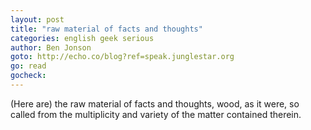```yaml
---
layout: post
title: "raw material of facts and thoughts"
categories: english geek serious
author: Ben Jonson
goto: http://echo.co/blog?ref=speak.junglestar.org
go: read
gocheck:  
---
```

(Here are) the raw material of facts and thoughts, wood, as it were, so called from the multiplicity and variety of the matter contained therein.
